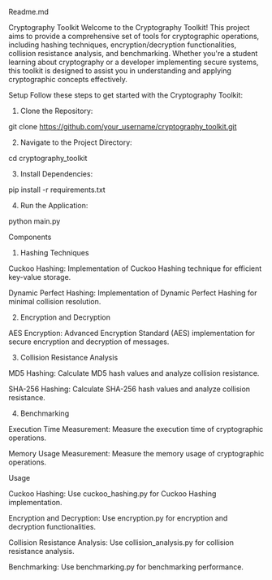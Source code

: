 Readme.md 

Cryptography Toolkit
Welcome to the Cryptography Toolkit! This project aims to provide a comprehensive set of tools for cryptographic operations, including hashing techniques, encryption/decryption functionalities, collision resistance analysis, and benchmarking. Whether you're a student learning about cryptography or a developer implementing secure systems, this toolkit is designed to assist you in understanding and applying cryptographic concepts effectively.

Setup
Follow these steps to get started with the Cryptography Toolkit:

1. Clone the Repository:

git clone https://github.com/your_username/cryptography_toolkit.git


2. Navigate to the Project Directory:

cd cryptography_toolkit


3. Install Dependencies:

pip install -r requirements.txt

4. Run the Application:

python main.py




Components

1. Hashing Techniques

Cuckoo Hashing: Implementation of Cuckoo Hashing technique for efficient key-value storage.

Dynamic Perfect Hashing: Implementation of Dynamic Perfect Hashing for minimal collision resolution.

2. Encryption and Decryption

AES Encryption: Advanced Encryption Standard (AES) implementation for secure encryption and decryption of messages.

3. Collision Resistance Analysis

MD5 Hashing: Calculate MD5 hash values and analyze collision resistance.

SHA-256 Hashing: Calculate SHA-256 hash values and analyze collision resistance.

4. Benchmarking

Execution Time Measurement: Measure the execution time of cryptographic operations.

Memory Usage Measurement: Measure the memory usage of cryptographic operations.


Usage

Cuckoo Hashing: Use cuckoo_hashing.py for Cuckoo Hashing implementation.

Encryption and Decryption: Use encryption.py for encryption and decryption functionalities.

Collision Resistance Analysis: Use collision_analysis.py for collision resistance analysis.

Benchmarking: Use benchmarking.py for benchmarking performance.

